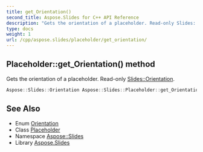 ```yaml
---
title: get_Orientation()
second_title: Aspose.Slides for C++ API Reference
description: "Gets the orientation of a placeholder. Read-only Slides::Orientation."
type: docs
weight: 1
url: /cpp/aspose.slides/placeholder/get_orientation/
---
```

## Placeholder::get_Orientation() method


Gets the orientation of a placeholder. Read-only [Slides::Orientation](../../orientation/).

```cpp
Aspose::Slides::Orientation Aspose::Slides::Placeholder::get_Orientation() override
```

## See Also

* Enum [Orientation](../orientation/)
* Class [Placeholder](./)
* Namespace [Aspose::Slides](../)
* Library [Aspose.Slides](../../)